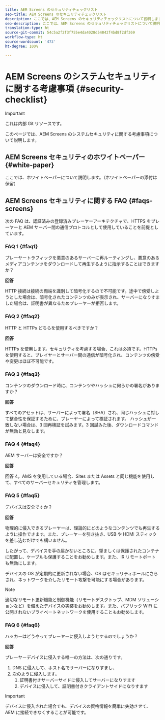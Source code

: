 ```yaml
---
title: AEM Screens のセキュリティチェックリスト
seo-title: AEM Screens のセキュリティチェックリスト
description: ここでは、AEM Screens のセキュリティチェックリストについて説明します
seo-description: ここでは、AEM Screens のセキュリティチェックリストについて説明します
translation-type: ht
source-git-commit: 54c5a2f2f3f755e4da4028d54042f4bd8f2df369
workflow-type: ht
source-wordcount: '473'
ht-degree: 100%

---
```



# AEM Screens のシステムセキュリティに関する考慮事項 {#security-checklist}

>[!IMPORTANT]
>これは内部 Git リソースです。

このページでは、AEM Screens のシステムセキュリティに関する考慮事項について説明します。


## AEM Screens セキュリティのホワイトペーパー {#white-paper}

ここでは、ホワイトペーパーについて説明します。（ホワイトペーパーの添付は保留）


## AEM Screens セキュリティに関する FAQ {#faqs-screens}

次の FAQ は、認証済みの登録済みプレーヤーアーキテクチャで、HTTPS をプレーヤーと AEM サーバー間の通信プロトコルとして使用していることを前提としています。

### FAQ 1 {#faq1}

プレーヤートラフィックを悪意のあるサーバーに再ルーティングし、悪意のあるメディアコンテンツをダウンロードして再生するように指示することはできますか？

**回答**

HTTP 接続は接続の両端を識別して暗号化するので不可能です。途中で傍受しようとした場合は、暗号化されたコンテンツのみが表示され、サーバーになりすました場合は、証明書が異なるためプレーヤーが拒否します。


### FAQ 2 {#faq2}

HTTP と HTTPs どちらを使用するべきですか？

**回答**

HTTPs を使用します。セキュリティを考慮する場合、これは必須です。HTTPs を使用すると、プレイヤーとサーバー間の通信が暗号化され、コンテンツの傍受や変更はほぼ不可能です。


### FAQ 3 {#faq3}

コンテンツのダウンロード時に、コンテンツやハッシュに何らかの署名がありますか？

**回答**

すべてのアセットは、サーバーによって署名（SHA）され、同じハッシュに対して整合性を保証するために、プレーヤーによって検証されます。
ハッシュが一致しない場合は、3 回再検証を試みます。3 回試みた後、ダウンロードコマンドが無効と見なします。


### FAQ 4 {#faq4}

AEM サーバーは安全ですか？

**回答**

回答 4。AMS を使用している場合、Sites または Assets と同じ機能を使用して、すべてのサーバーセキュリティを管理します。


### FAQ 5 {#faq5}

デバイスは安全ですか？

**回答**

物理的に侵入できるプレーヤーは、理論的にどのようなコンテンツでも再生するように操作できます。また、プレーヤーを引き抜き、USB や HDMI スティックを差し込むだけでも構いません。

したがって、デバイスを手の届かないところに、望ましくは保護されたコンテナに配置し、ケーブルも保護することをお勧めします。また、IR リモートポートも無効にします。

デバイスの OS が定期的に更新されない場合、OS はセキュリティホールにさらされ、ネットワークを介したリモート攻撃を可能にする場合があります。

>[!NOTE]
>
>適切なリモート更新機能と制御機能（リモートデスクトップ、MDM ソリューションなど）を備えたデバイスの実装をお勧めします。また、パブリック WiFi に公開されないプライベートネットワークを使用することもお勧めします。


### FAQ 6 {#faq6}

ハッカーはどうやってプレーヤーに侵入しようとするのでしょうか？

**回答**

プレーヤーデバイスに侵入する唯一の方法は、次の通りです。

1. DNS に侵入して、ホスト名でサーバーになりすまし、
1. 次のように侵入します。
   1. 証明書付きサーバーサイドに侵入してサーバーになりすます
   1. デバイスに侵入して、証明書付きクライアントサイドになりすます

>[!IMPORTANT]
>デバイスに侵入された場合でも、デバイスの資格情報を簡単に失効させて、AEM に接続できなくすることが可能です。





